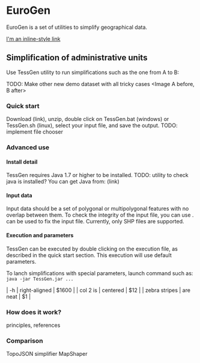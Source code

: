 # EuroGen
EuroGen is a set of utilities to simplify geographical data.

[I'm an inline-style link](https://www.google.com)


## Simplification of administrative units

Use TessGen utility to run simplifications such as the one from A to B:

TODO: Make other new demo dataset with all tricky cases
<Image A before, B after>

### Quick start

Download (link), unzip, double click on TessGen.bat (windows) or TessGen.sh (linux), select your input file, and save the output.
TODO: implement file chooser

### Advanced use

#### Install detail

TessGen requires Java 1.7 or higher to be installed.
TODO: utility to check java is installed?
You can get Java from: (link)

#### Input data

Input data should be a set of polygonal or multipolygonal features with no overlap between them. To check the integrity of the input file, you can use <TODO>. <TODO> can be used to fix the input file. Currently, only SHP files are supported.

#### Execution and parameters

TessGen can be executed by double clicking on the execution file, as described in the quick start section. This execution will use default parameters.

To lanch simplifications with special parameters, launch command such as:
`java -jar TessGen.jar ...`

| -h      | right-aligned | $1600 |
| col 2 is      | centered      |   $12 |
| zebra stripes | are neat      |    $1 |


### How does it work?

<TODO> principles, references


### Comparison

TopoJSON simplifier
MapShaper
